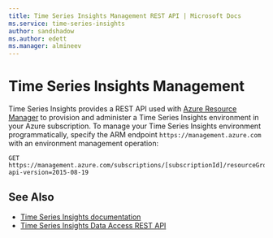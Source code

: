 ```yaml
---
title: Time Series Insights Management REST API | Microsoft Docs
ms.service: time-series-insights
author: sandshadow
ms.author: edett
ms.manager: almineev
---
```


# Time Series Insights Management

Time Series Insights provides a REST API used with [Azure Resource Manager](https://msdn.microsoft.com/library/azure/dn790568.aspx) to provision and administer a Time Series Insights environment in your Azure subscription. To manage your Time Series Insights environment programmatically, specify the ARM endpoint `https://management.azure.com` with an environment management operation:

~~~~
GET  https://management.azure.com/subscriptions/[subscriptionId]/resourceGroups/[resourceGroupName]/providers/Microsoft.TimeSeriesInsights/environments/[environmentName]?api-version=2015-08-19
~~~~

## See Also

- [Time Series Insights documentation](https://docs.microsoft.com/azure/time-series-insights/)
- [Time Series Insights Data Access REST API](~/docs-ref-conceptual/time-series-insights/index.md)
